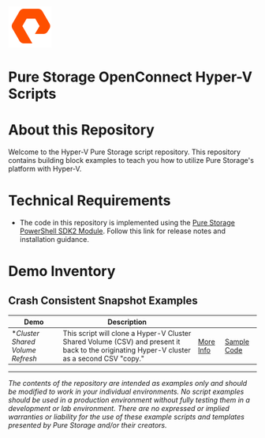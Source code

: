 ![](graphics/purestorage.png)

# Pure Storage OpenConnect Hyper-V Scripts

# About this Repository

Welcome to the Hyper-V Pure Storage script repository. This repository contains building block examples to teach you how to utilize Pure Storage's platform with Hyper-V.  

# Technical Requirements

* The code in this repository is implemented using the [Pure Storage PowerShell SDK2 Module](https://support.purestorage.com/Solutions/Microsoft_Platform_Guide/a_Windows_PowerShell/Pure_Storage_PowerShell_SDK). Follow this link for release notes and installation guidance.


# Demo Inventory

## Crash Consistent Snapshot Examples

| Demo | Description |  |   |
| ----------- | ----------- |  ----------- |  ----------- | 
| **Cluster Shared Volume Refresh* | This script will clone a Hyper-V Cluster Shared Volume (CSV) and present it back to the originating Hyper-V cluster as a second CSV "copy." | [More Info](./demos-sdk2/Hyper-V%20Cluster%20Shared%20Volume%20Refresh/) | [Sample Code](./demos-sdk2/Hyper-V%20Cluster%20Shared%20Volume%20Refresh/Hyper-V%20Cluster%20Shared%20Volume%20Refresh.ps1) |

---

_The contents of the repository are intended as examples only and should be modified to work in your individual environments. No script examples should be used in a production environment without fully testing them in a development or lab environment. There are no expressed or implied warranties or liability for the use of these example scripts and templates presented by Pure Storage and/or their creators._

